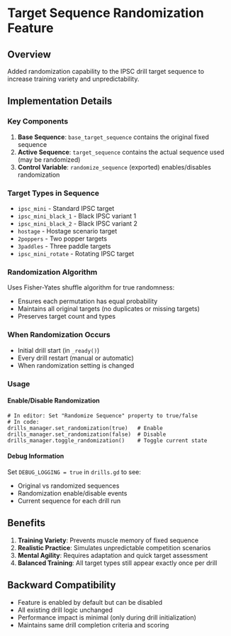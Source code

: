 # Target Sequence Randomization Feature

## Overview
Added randomization capability to the IPSC drill target sequence to increase training variety and unpredictability.

## Implementation Details

### Key Components

1. **Base Sequence**: `base_target_sequence` contains the original fixed sequence
2. **Active Sequence**: `target_sequence` contains the actual sequence used (may be randomized)
3. **Control Variable**: `randomize_sequence` (exported) enables/disables randomization

### Target Types in Sequence
- `ipsc_mini` - Standard IPSC target
- `ipsc_mini_black_1` - Black IPSC variant 1  
- `ipsc_mini_black_2` - Black IPSC variant 2
- `hostage` - Hostage scenario target
- `2poppers` - Two popper targets
- `3paddles` - Three paddle targets
- `ipsc_mini_rotate` - Rotating IPSC target

### Randomization Algorithm
Uses Fisher-Yates shuffle algorithm for true randomness:
- Ensures each permutation has equal probability
- Maintains all original targets (no duplicates or missing targets)
- Preserves target count and types

### When Randomization Occurs
- Initial drill start (in `_ready()`)
- Every drill restart (manual or automatic)
- When randomization setting is changed

### Usage

#### Enable/Disable Randomization
```gdscript
# In editor: Set "Randomize Sequence" property to true/false
# In code:
drills_manager.set_randomization(true)   # Enable
drills_manager.set_randomization(false)  # Disable
drills_manager.toggle_randomization()    # Toggle current state
```

#### Debug Information
Set `DEBUG_LOGGING = true` in `drills.gd` to see:
- Original vs randomized sequences
- Randomization enable/disable events
- Current sequence for each drill run

## Benefits

1. **Training Variety**: Prevents muscle memory of fixed sequence
2. **Realistic Practice**: Simulates unpredictable competition scenarios  
3. **Mental Agility**: Requires adaptation and quick target assessment
4. **Balanced Training**: All target types still appear exactly once per drill

## Backward Compatibility

- Feature is enabled by default but can be disabled
- All existing drill logic unchanged
- Performance impact is minimal (only during drill initialization)
- Maintains same drill completion criteria and scoring